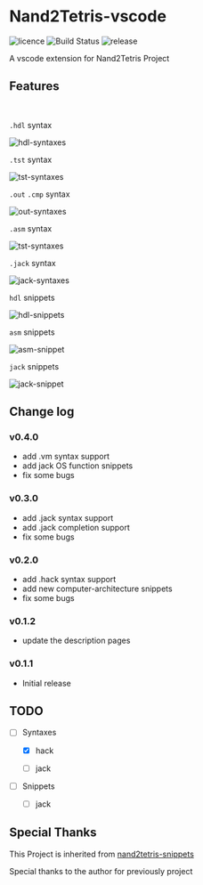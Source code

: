 # Nand2Tetris-vscode
![licence](https://img.shields.io/bower/l/Mi) ![Build Status](https://api.travis-ci.org/loyio/Nand2Tetris-vscode.svg "Build Status")  ![release](https://img.shields.io/github/v/release/loyio/Nand2Tetris-vscode)

A vscode extension for Nand2Tetris Project


## Features

</br>

`.hdl` syntax

![hdl-syntaxes](https://github.com/loyio/Nand2Tetris-vscode/blob/main/images/hdl-syntaxes.png?raw=true)

`.tst` syntax

![tst-syntaxes](https://github.com/loyio/Nand2Tetris-vscode/blob/main/images/tst-syntaxes.png?raw=true)

`.out` `.cmp` syntax

![out-syntaxes](https://github.com/loyio/Nand2Tetris-vscode/blob/main/images/out-syntaxes.png?raw=true)

`.asm` syntax

![tst-syntaxes](https://github.com/loyio/Nand2Tetris-vscode/blob/main/images/asm-syntaxes.png?raw=true)

`.jack` syntax

![jack-syntaxes](https://github.com/loyio/Nand2Tetris-vscode/blob/main/images/jack-syntaxes.png?raw=true)



`hdl`  snippets

![hdl-snippets](https://github.com/loyio/Nand2Tetris-vscode/blob/main/images/hdl-snippet.gif?raw=true)

`asm` snippets

![asm-snippet](https://github.com/loyio/Nand2Tetris-vscode/blob/main/images/asm-snippet.gif?raw=true)

`jack` snippets

![jack-snippet](https://github.com/loyio/Nand2Tetris-vscode/blob/main/images/jack-snippet.gif?raw=true)


## Change log

### v0.4.0

- add .vm syntax support
- add jack OS function snippets
- fix some bugs

### v0.3.0

- add .jack syntax support
- add .jack completion support
- fix some bugs

### v0.2.0

- add .hack syntax support
- add new computer-architecture snippets
- fix some bugs

### v0.1.2

- update the description pages

### v0.1.1

* Initial release

## TODO

* [ ] Syntaxes

  * [x] hack
  * [ ] jack


* [ ] Snippets
  
  * [ ] jack



## Special Thanks

This Project is inherited from  [nand2tetris-snippets](https://github.com/lukeJEdwards/nand2tetris-snippets)

Special thanks to the author for previously project